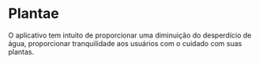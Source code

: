 # Plantae
O aplicativo tem intuito de proporcionar uma diminuição do desperdício de água, proporcionar tranquilidade aos usuários com o cuidado com suas plantas.
